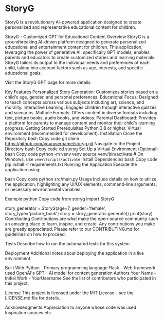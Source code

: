 # StoryG
StoryG is a revolutionary AI-powered application designed to create personalized and representative educational content for children.

StoryG - Customized GPT for Educational Content
Overview
StoryG is a groundbreaking AI-driven platform designed to generate personalized educational and entertainment content for children. This application, leveraging the power of generative AI, specifically GPT models, enables parents and educators to create customized stories and learning materials. StoryG tailors its output to the individual needs and preferences of each child, taking into account factors such as age, interests, and specific educational goals.

Visit the StoryG GPT page for more details.

Key Features
Personalized Story Generation: Customizes stories based on a child's age, gender, and personal preferences.
Educational Focus: Designed to teach concepts across various subjects including art, science, and morality.
Interactive Learning: Engages children through interactive quizzes and scenarios.
Multiple Formats: Offers content in diverse formats including text, picture books, audio books, and videos.
Parental Dashboard: Provides a platform for parents to manage content and monitor their child's learning progress.
Getting Started
Prerequisites
Python 3.8 or higher.
Virtual environment (recommended for development).
Installation
Clone the Repository
bash
Copy code
git clone https://github.com/yourusername/storyg.git
Navigate to the Project Directory
bash
Copy code
cd storyg
Set Up a Virtual Environment (Optional)
bash
Copy code
python -m venv venv
source venv/bin/activate  # On Windows, use `venv\Scripts\activate`
Install Dependencies
bash
Copy code
pip install -r requirements.txt
Running the Application
Execute the application using:

bash
Copy code
python src/main.py
Usage
Include details on how to utilize the application, highlighting any UI/UX elements, command-line arguments, or necessary environmental variables.

Example
python
Copy code
from storyg import StoryG

story_generator = StoryG(age=7, gender='female', story_type='picture_book')
story = story_generator.generate()
print(story)
Contributing
Contributions are what make the open-source community such an amazing place to learn, inspire, and create. Any contributions you make are greatly appreciated. Please refer to our CONTRIBUTING.md for guidelines on how to proceed.

Tests
Describe how to run the automated tests for this system.

Deployment
Additional notes about deploying the application in a live environment.

Built With
Python - Primary programming language
Flask - Web framework used
OpenAI's GPT - AI model for content generation
Authors
Your Name - Initial Work - YourUsername
See the list of contributors who participated in this project.

License
This project is licensed under the MIT License - see the LICENSE.md file for details.

Acknowledgments
Appreciation to anyone whose code was used
Inspiration sources
etc.
